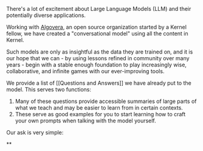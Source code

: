 There's a lot of excitement about Large Language Models (LLM) and their potentially diverse applications.

Working with [Algovera](https://app.algovera.ai/), an open source organization started by a Kernel fellow, we have created a "conversational model" using all the content in Kernel. 

Such models are only as insightful as the data they are trained on, and it is our hope that we can - by using lessons refined in community over many years - begin with a stable enough foundation to play increasingly wise, collaborative, and infinite games with our ever-improving tools.

We provide a list of [[Questions and Answers]] we have already put to the model. This serves two functions:

1. Many of these questions provide accessible summaries of large parts of what we teach and may be easier to learn from in certain contexts.
2. These serve as good examples for you to start learning how to craft your own prompts when talking with the model yourself.

Our ask is very simple:

**